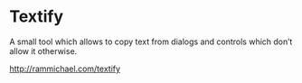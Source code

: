 # Textify

A small tool which allows to copy text from dialogs and controls which don’t allow it otherwise.

http://rammichael.com/textify
